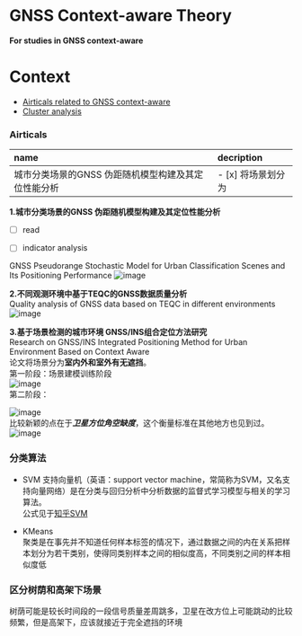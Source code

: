 # GNSS Context-aware Theory
__For studies in GNSS context-aware__

# Context   
     
* [Airticals related to GNSS context-aware](###Airticals)     
* [Cluster analysis](###分类算法)
    
### Airticals
|name|decription|
|:-----|:---------|
|城市分类场景的GNSS 伪距随机模型构建及其定位性能分析|- [x]     将场景划分为|


**1.城市分类场景的GNSS 伪距随机模型构建及其定位性能分析**    
- [ ] read
- [ ] indicator analysis


GNSS Pseudorange Stochastic Model for Urban Classification Scenes and Its Positioning Performance
![image](https://github.com/Withoutwaxwqy/Daily-Record/assets/42163472/88126de5-6c3c-4be7-bd0f-448a8300e509)    


**2.不同观测环境中基于TEQC的GNSS数据质量分析**   
Quality analysis of GNSS data based on TEQC in different environments
![image](https://github.com/Withoutwaxwqy/Daily-Record/assets/42163472/107643a1-7f73-42b3-8145-c67ad2b101a1)    

**3.基于场景检测的城市环境 GNSS/INS组合定位方法研究**    
Research on GNSS/INS Integrated Positioning Method for Urban Environment Based on Context Aware    
论文将场景分为**室内外和室外有无遮挡**。    
第一阶段：场景建模训练阶段   
![image](https://github.com/Withoutwaxwqy/Daily-Record/assets/42163472/e874581b-ceb1-43da-a385-62c20c2925f5)   
第二阶段：   

![image](https://github.com/Withoutwaxwqy/Daily-Record/assets/42163472/4bf7d779-fc74-459a-983e-762b837a5437)    
比较新颖的点在于***卫星方位角空缺度***，这个衡量标准在其他地方也见到过。
![image](https://github.com/Withoutwaxwqy/Daily-Record/assets/42163472/80b067d0-e4d2-4de5-bbb9-b37ca28f1d51)


### 分类算法
- SVM
支持向量机（英语：support vector machine，常简称为SVM，又名支持向量网络）是在分类与回归分析中分析数据的监督式学习模型与相关的学习算法。   
公式见于[知乎SVM](https://zhuanlan.zhihu.com/p/49331510)   

- KMeans    
聚类是在事先并不知道任何样本标签的情况下，通过数据之间的内在关系把样本划分为若干类别，使得同类别样本之间的相似度高，不同类别之间的样本相似度低   


### 区分树荫和高架下场景
树荫可能是较长时间段的一段信号质量差周跳多，卫星在改方位上可能跳动的比较频繁，但是高架下，应该就接近于完全遮挡的环境

